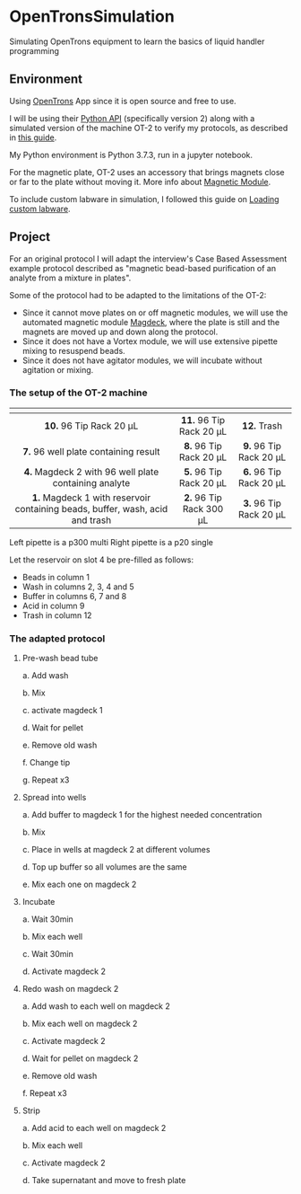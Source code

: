 # OpenTronsSimulation
Simulating OpenTrons equipment to learn the basics of liquid handler programming

## Environment
Using [OpenTrons](https://www.opentrons.com/) App since it is open source and free to use.

I will be using their [Python API](https://docs.opentrons.com/v2/) (specifically version 2) along with a simulated version of the machine OT-2 to verify my protocols, as described in [this guide](https://support.opentrons.com/en/articles/2741869-simulating-ot-2-protocols-on-your-computer).

My Python environment is Python 3.7.3, run in a jupyter notebook. 

For the magnetic plate, OT-2 uses an accessory that brings magnets close or far to the plate without moving it. More info about [Magnetic Module](https://support.opentrons.com/en/articles/1820112-magnetic-module).

To include custom labware in simulation, I followed this guide on [Loading custom labware](https://support.opentrons.com/en/articles/3136506-using-labware-in-your-protocols).

## Project
For an original protocol I will adapt the interview's Case Based Assessment example protocol described as "magnetic bead-based purification of an analyte from a mixture in plates". 

Some of the protocol had to be adapted to the limitations of the OT-2:
- Since it cannot move plates on or off magnetic modules, we will use the automated magnetic module [Magdeck](https://support.opentrons.com/en/articles/1820112-magnetic-module), where the plate is still and the magnets are moved up and down along the protocol.   
- Since it does not have a Vortex module, we will use extensive pipette mixing to resuspend beads.
- Since it does not have agitator modules, we will incubate without agitation or mixing. 

### The setup of the OT-2 machine
| []() | []() | []() |
|:----:|:----:|:----:|
| **10.** 96 Tip Rack 20 µL | **11.** 96 Tip Rack 20 µL         | **12.** Trash               |
|**7.** 96 well plate containing result |**8.** 96 Tip Rack 20 µL | **9.** 96 Tip Rack 20 µL |
|**4.** Magdeck 2 with 96 well plate containing analyte | **5.** 96 Tip Rack 20 µL | **6.** 96 Tip Rack 20 µL |
| **1.** Magdeck 1 with reservoir containing beads, buffer, wash, acid and trash | **2.** 96 Tip Rack 300 µL | **3.** 96 Tip Rack 20 µL |

Left pipette is a p300 multi
Right pipette is a p20 single

Let the reservoir on slot 4 be pre-filled as follows:
- Beads in column 1
- Wash in columns 2, 3, 4 and 5
- Buffer in columns 6, 7 and 8
- Acid in column 9
- Trash in column 12

### The adapted protocol

1)	Pre-wash bead tube

    a.	Add wash 

    b.	Mix

    c.	activate magdeck 1

    d.	Wait for pellet

    e.	Remove old wash

    f.	Change tip 

    g.	Repeat x3
    

2)	Spread into wells

    a.	Add buffer to magdeck 1 for the highest needed concentration 

    b.	Mix

    c.	Place in wells at magdeck 2 at different volumes

    d.	Top up buffer so all volumes are the same

    e.	Mix each one on magdeck 2
    

3)	Incubate

    a.	Wait 30min 

    b.	Mix each well

    c.	Wait 30min 

    d.	Activate magdeck 2
    

4)	Redo wash on magdeck 2

    a.	Add wash to each well on magdeck 2

    b.	Mix each well on magdeck 2

    c.	Activate magdeck 2

    d.	Wait for pellet on magdeck 2

    e.	Remove old wash

    f.	Repeat x3


5)	Strip

    a.	Add acid to each well on magdeck 2

    b.	Mix each well

    c.	Activate magdeck 2

    d.	Take supernatant and move to fresh plate


  
